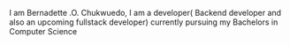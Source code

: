 I am Bernadette .O. Chukwuedo, I am a developer( Backend developer and also an upcoming fullstack developer) currently pursuing my Bachelors in Computer Science

